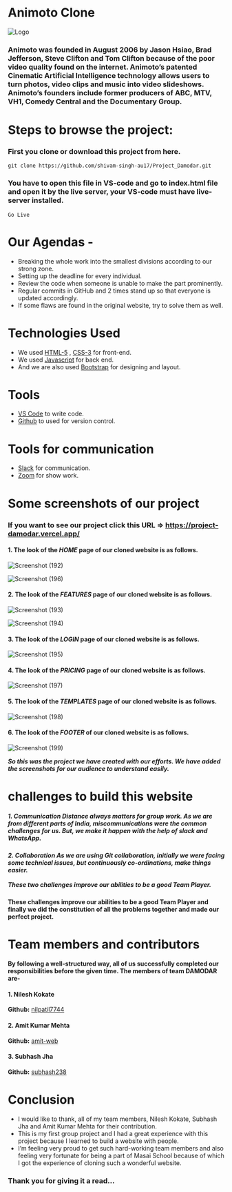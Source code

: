 # Animoto Clone

![Logo](https://github.com/shivam-singh-au17/Project_Damodar/blob/master/Screenshots/animoto.png?raw=true)


### Animoto was founded in August 2006 by Jason Hsiao, Brad Jefferson, Steve Clifton and Tom Clifton because of the poor video quality found on the internet. Animoto’s patented Cinematic Artificial Intelligence technology allows users to turn photos, video clips and music into video slideshows. Animoto’s founders include former producers of ABC, MTV, VH1, Comedy Central and the Documentary Group.

# Steps to browse the project:

### First you clone or download this project from here.
```
git clone https://github.com/shivam-singh-au17/Project_Damodar.git
```
### You have to open this file in VS-code and go to index.html file and open it by the live server, your VS-code must have live-server installed. 
```
Go Live
```

# Our Agendas - 
* Breaking the whole work into the smallest divisions according to our strong zone.
* Setting up the deadline for every individual.
* Review the code when someone is unable to make the part prominently.
* Regular commits in GitHub and 2 times stand up so that everyone is updated accordingly.
* If some flaws are found in the original website, try to solve them as well.

# Technologies Used

- We used  [HTML-5](https://www.w3schools.com/html/) ,  [CSS-3](https://www.w3schools.com/css/default.asp) for front-end.
- We used  [Javascript](https://www.w3schools.com/js/default.asp) for back end.
- And we are also used  [Bootstrap](https://getbootstrap.com/) for designing and layout.

# Tools

-  [VS Code](https://code.visualstudio.com/download) to write code.
-  [Github](https://github.com/shivam-singh-au17) to used for version control.

# Tools for communication

-  [Slack](https://slack.com/intl/en-in/) for communication.
-  [Zoom](https://zoom.us/) for show work.

# Some screenshots of our project

### If you want to see our project click this URL => https://project-damodar.vercel.app/

#### 1. The look of the *HOME* page of our cloned website is as follows.
![Screenshot (192)](https://github.com/shivam-singh-au17/Project_Damodar/blob/master/Screenshots/Screenshot%20(192).png?raw=true)

![Screenshot (196)](https://github.com/shivam-singh-au17/Project_Damodar/blob/master/Screenshots/Screenshot%20(196).png?raw=true)


#### 2. The look of the *FEATURES* page of our cloned website is as follows.
![Screenshot (193)](https://github.com/shivam-singh-au17/Project_Damodar/blob/master/Screenshots/Screenshot%20(193).png?raw=true)

![Screenshot (194)](https://github.com/shivam-singh-au17/Project_Damodar/blob/master/Screenshots/Screenshot%20(194).png?raw=true)


#### 3. The look of the *LOGIN* page of our cloned website is as follows.
![Screenshot (195)](https://github.com/shivam-singh-au17/Project_Damodar/blob/master/Screenshots/Screenshot%20(195).png?raw=true)


#### 4. The look of the *PRICING* page of our cloned website is as follows.
![Screenshot (197)](https://github.com/shivam-singh-au17/Project_Damodar/blob/master/Screenshots/Screenshot%20(197).png?raw=true)


#### 5. The look of the *TEMPLATES* page of our cloned website is as follows.
![Screenshot (198)](https://github.com/shivam-singh-au17/Project_Damodar/blob/master/Screenshots/Screenshot%20(198).png?raw=true)


#### 6. The look of the *FOOTER* of our cloned website is as follows.
![Screenshot (199)](https://github.com/shivam-singh-au17/Project_Damodar/blob/master/Screenshots/Screenshot%20(199).png?raw=true)

***So this was the project we have created with our efforts. We have added the screenshots for our audience to understand easily.***

# challenges to build this website
<h5>1. Communication
Distance always matters for group work. As we are from different parts of India, miscommunications were the common challenges for us. But, we make it happen with the help of slack and WhatsApp.</h5>
<h5>2. Collaboration
As we are using Git collaboration, initially we were facing some technical issues, but continuously co-ordinations, make things easier. <br> <br>
These two challenges improve our abilities to be a good Team Player.</h5>

**These challenges improve our abilities to be a good Team Player and finally we did the constitution of all the problems together and made our perfect project.**

# Team members and contributors
**By following a well-structured way, all of us successfully completed our responsibilities before the given time. The members of team DAMODAR are-**

#### 1. Nilesh Kokate
**Github:**  [nilpatil7744](https://github.com/nilpatil7744) 
#### 2. Amit Kumar Mehta
**Github:**  [amit-web](https://github.com/amit-web) 
#### 3. Subhash Jha
**Github:**  [subhash238](https://github.com/subhash238) 

# Conclusion
- I would like to thank, all of my team members, Nilesh Kokate, Subhash Jha and Amit Kumar Mehta for their contribution. 
- This is my first group project and I had a great experience with this project because I learned to build a website with people.
- I’m feeling very proud to get such hard-working team members and also feeling very fortunate for being a part of Masai School because of which I got the experience of cloning such a wonderful website.
### Thank you for giving it a read...

